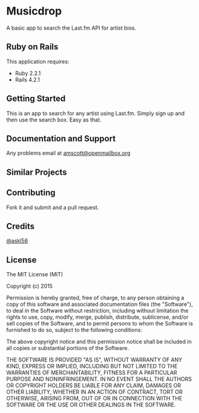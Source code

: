 Musicdrop
================

A basic app to search the Last.fm API for artist bios.


Ruby on Rails
-------------

This application requires:

- Ruby 2.2.1
- Rails 4.2.1

Getting Started
---------------
This is an app to search for any artist using Last.fm. Simply sign up and then use the search box. Easy as that.

Documentation and Support
-------------------------
Any problems email at amscott@openmailbox.org

Similar Projects
----------------

Contributing
------------

Fork it and submit and a pull request.

Credits
-------
[@askl56](https://github.com/askl56)

License
-------

The MIT License (MIT)

Copyright (c) 2015

Permission is hereby granted, free of charge, to any person obtaining a copy
of this software and associated documentation files (the "Software"), to deal
in the Software without restriction, including without limitation the rights
to use, copy, modify, merge, publish, distribute, sublicense, and/or sell
copies of the Software, and to permit persons to whom the Software is
furnished to do so, subject to the following conditions:

The above copyright notice and this permission notice shall be included in
all copies or substantial portions of the Software.

THE SOFTWARE IS PROVIDED "AS IS", WITHOUT WARRANTY OF ANY KIND, EXPRESS OR
IMPLIED, INCLUDING BUT NOT LIMITED TO THE WARRANTIES OF MERCHANTABILITY,
FITNESS FOR A PARTICULAR PURPOSE AND NONINFRINGEMENT. IN NO EVENT SHALL THE
AUTHORS OR COPYRIGHT HOLDERS BE LIABLE FOR ANY CLAIM, DAMAGES OR OTHER
LIABILITY, WHETHER IN AN ACTION OF CONTRACT, TORT OR OTHERWISE, ARISING FROM,
OUT OF OR IN CONNECTION WITH THE SOFTWARE OR THE USE OR OTHER DEALINGS IN
THE SOFTWARE.
